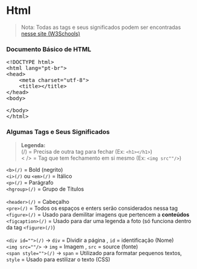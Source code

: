# Html

> Nota: Todas as tags e seus significados podem ser encontradas [nesse site (W3Schools)](https://www.w3schools.com/tags/default.asp)

### Documento Básico de HTML

<pre>&lt;!DOCTYPE html&gt; 
&lt;html lang="pt-br"&gt; 
&lt;head&gt; 
&nbsp;&nbsp;&nbsp;&nbsp;&lt;meta charset="utf-8"&gt; 
&nbsp;&nbsp;&nbsp;&nbsp;&lt;title&gt;&lt;/title&gt; 
&lt;/head&gt; 
&lt;body&gt;<br>
&lt;/body&gt; 
&lt;/html&gt; </pre>

<!-- &nbsp; (pular espaço) -->
<!-- &lt; (<) e &gt; (>) -->

### Algumas Tags e Seus Significados
> **Legenda:** <br>(/) = Precisa de outra tag para fechar (Ex: `<h1></h1>`) <br><  /> = Tag que tem fechamento em si mesmo (Ex: `<img src""/>`) <br>

`<b>(/)` = Bold (negrito) <br>
`<i>(/)` ou `<em>(/)` = Itálico<br>
`<p>(/)` = Parágrafo<br>
`<hgroup>(/)` = Grupo de Títulos<br><br>
`<header>(/)` = Cabeçalho<br>
`<pre>(/)` = Todos os espaços e enters serão considerados nessa tag<br>
`<figure>(/)` = Usado para demilitar imagens que pertencem a **conteúdos**<br>
`<figcaption>(/)` = Usado para dar uma legenda a foto (só funciona dentro da tag `<figure>(/)`)<br><br>
`<div id="">(/)` &rarr; `div` = Dividir a página , `id` = identificação (Nome)<br>
`<img src=""/>` &rarr; `img` = Imagem , `src` = source (fonte)<br>
`<span style="">(/)` &rarr; `span` = Utilizado para formatar pequenos textos, `style` = Usado para estilizar o texto (CSS)<br>
